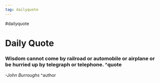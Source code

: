 ```yaml
---
tag: dailyquote
---
```


#dailyquote

# Daily Quote

### Wisdom cannot come by railroad or automobile or airplane or be hurried up by telegraph or telephone. ^quote
*-John Burroughs* ^author
